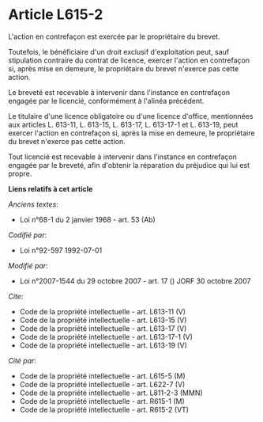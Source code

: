 # Article L615-2

L'action en contrefaçon est exercée par le propriétaire du brevet. 

Toutefois, le bénéficiaire d'un droit exclusif d'exploitation peut, sauf stipulation contraire du contrat de licence, exercer
l'action en contrefaçon si, après mise en demeure, le propriétaire du brevet n'exerce pas cette action. 

Le breveté est recevable à intervenir dans l'instance en contrefaçon engagée par le licencié, conformément à l'alinéa
précédent. 

Le titulaire d'une licence obligatoire ou d'une licence d'office, mentionnées aux articles L. 613-11, L. 613-15, L. 613-17, 
L. 613-17-1 et L. 613-19, peut exercer l'action en contrefaçon si, après la mise en demeure, le propriétaire du brevet
n'exerce pas cette action. 

Tout licencié est recevable à intervenir dans l'instance en contrefaçon engagée par le breveté, afin d'obtenir la réparation
du préjudice qui lui est propre.

**Liens relatifs à cet article**

_Anciens textes_:

  - Loi n°68-1 du 2 janvier 1968 - art. 53 (Ab)

_Codifié par_:

  - Loi n°92-597 1992-07-01

_Modifié par_:

  - Loi n°2007-1544 du 29 octobre 2007 - art. 17 () JORF 30 octobre 2007

_Cite_:

  - Code de la propriété intellectuelle - art. L613-11 (V)
  - Code de la propriété intellectuelle - art. L613-15 (V)
  - Code de la propriété intellectuelle - art. L613-17 (V)
  - Code de la propriété intellectuelle - art. L613-17-1 (V)
  - Code de la propriété intellectuelle - art. L613-19 (V)

_Cité par_:

  - Code de la propriété intellectuelle - art. L615-5 (M)
  - Code de la propriété intellectuelle - art. L622-7 (V)
  - Code de la propriété intellectuelle - art. L811-2-3 (MMN)
  - Code de la propriété intellectuelle - art. R615-1 (M)
  - Code de la propriété intellectuelle - art. R615-2 (VT)
